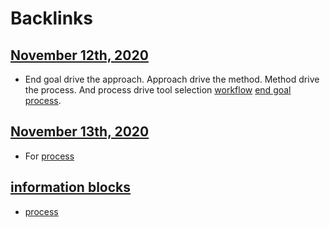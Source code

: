 
# Backlinks
## [November 12th, 2020](<November 12th, 2020.md>)
- End goal drive the approach. Approach drive the method. Method drive the process. And process drive tool selection [workflow](<workflow.md>) [end goal](<end goal.md>) [process](<process.md>).

## [November 13th, 2020](<November 13th, 2020.md>)
- For [process](<process.md>)

## [information blocks](<information blocks.md>)
- [process](<process.md>)

